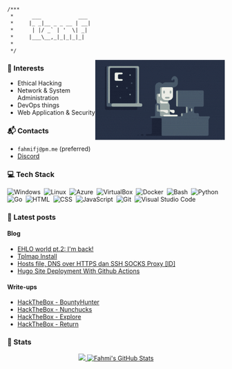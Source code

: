 ```
/***
 *      ___            ___ 
 *     |_ _|__ _ _ __ | __|
 *      | |/ _` | '  \| _| 
 *     |___\__,_|_|_|_|_|  
 *                         
 */
```

<img alt="Night Coding" src="https://raw.githubusercontent.com/AVS1508/AVS1508/master/assets/Night-Coding.gif" align="right"/>

### 🎯 Interests

-  Ethical Hacking
-  Network & System Administration
-  DevOps things
-  Web Application & Security

### 📬 Contacts

- `fahmifj@pm.me` (preferred)
- [Discord](https://discord.com/users/305634994938707969)

### 💻 Tech Stack

![Windows](https://img.shields.io/badge/Windows-1A2B34?style=flat-square&logo=Windows)&nbsp;
![Linux](https://img.shields.io/badge/Linux-1A2B34?style=flat-square&logo=Linux)&nbsp;
![Azure](https://img.shields.io/badge/-Azure-1A2B34?style=flat-square&logo=microsoft-azure)&nbsp;
![VirtualBox](https://img.shields.io/badge/-VirtualBox-1A2B34?style=flat-square&logo=virtualbox)&nbsp;
![Docker](https://img.shields.io/badge/-Docker-1A2B34?style=flat-square&logo=Docker)&nbsp;
![Bash](https://img.shields.io/badge/Scripting-1A2B34?style=flat-square&logo=gnu-bash)&nbsp;
![Python](https://img.shields.io/badge/-Python-1A2B34?style=flat-square&logo=python)&nbsp;
![Go](https://img.shields.io/badge/-Go-1A2B34?style=flat-square&logo=go)&nbsp;
![HTML](https://img.shields.io/badge/-HTML-1A2B34?style=flat-square&logo=HTML5)&nbsp;
![CSS](https://img.shields.io/badge/-CSS-1A2B34?style=flat-square&logo=CSS3&logoColor=1572B6)&nbsp;
![JavaScript](https://img.shields.io/badge/-JavaScript-1A2B34?style=flat-square&logo=javascript)&nbsp;
![Git](https://img.shields.io/badge/-Git-1A2B34?style=flat-square&logo=git)&nbsp;
![Visual Studio Code](https://img.shields.io/badge/-Visual%20Studio%20Code-1A2B34?style=flat-square&logo=visual-studio-code&logoColor=007ACC)&nbsp;

### 📝 Latest posts

#### Blog

<!-- BLOG:START -->
- [EHLO world pt.2: I&#39;m back!](https://fahmifj.github.io/blog/i-am-back/)
- [Tplmap Install](https://fahmifj.github.io/blog/tplmap-install/)
- [Hosts file, DNS over HTTPS dan SSH SOCKS Proxy [ID]](https://fahmifj.github.io/blog/hosts-file-dns-over-https-and-ssh-socks-proxy/)
- [Hugo Site Deployment With Github Actions](https://fahmifj.github.io/blog/hugo-deployment-with-github-actions/)
<!-- BLOG:END -->


#### Write-ups

<!-- BLOG-CTF:START -->
- [HackTheBox - BountyHunter](https://fahmifj.github.io/hackthebox/bountyhunter/)
- [HackTheBox - Nunchucks](https://fahmifj.github.io/hackthebox/nunchucks/)
- [HackTheBox - Explore](https://fahmifj.github.io/hackthebox/explore/)
- [HackTheBox - Return](https://fahmifj.github.io/hackthebox/return/)
<!-- BLOG-CTF:END -->


### 🔰 Stats
<!-- GitHub Stats -->

<p align="center">

<a href="https://github.com/fahmifj">
  <img height="170px" src="https://github-readme-stats.vercel.app/api/top-langs/?username=fahmifj&hide=html,css,roff&title_color=ffffff&text_color=c9cacc&icon_color=4AB197&bg_color=1A2B34&layout=compact&langs_count=6"/>
</a>

<a href="https://github.com/fahmifj">
  <img height="170px" src="https://github-readme-stats.vercel.app/api?username=fahmifj&show_icons=false&line_height=25&include_all_commits=true&count_private=true&title_color=ffffff&text_color=c9cacc&icon_color=4AB097&bg_color=1A2B34" alt="Fahmi's GitHub Stats">
</a>
<p>
